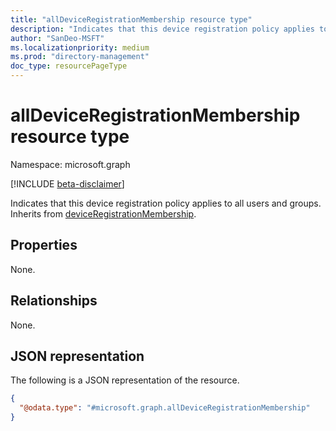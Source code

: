 ```yaml
---
title: "allDeviceRegistrationMembership resource type"
description: "Indicates that this device registration policy applies to all users and groups."
author: "SanDeo-MSFT"
ms.localizationpriority: medium
ms.prod: "directory-management"
doc_type: resourcePageType
---
```


# allDeviceRegistrationMembership resource type

Namespace: microsoft.graph

[!INCLUDE [beta-disclaimer](../../includes/beta-disclaimer.md)]

Indicates that this device registration policy applies to all users and groups. Inherits from [deviceRegistrationMembership](../resources/deviceregistrationmembership.md).

## Properties
None.

## Relationships
None.

## JSON representation
The following is a JSON representation of the resource.
<!-- {
  "blockType": "resource",
  "@odata.type": "microsoft.graph.allDeviceRegistrationMembership"
}
-->
``` json
{
  "@odata.type": "#microsoft.graph.allDeviceRegistrationMembership"
}
```
